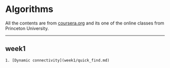# Algorithms

All the contents are from [coursera.org](https://www.coursera.org) and its one of the online classes from Princeton University.


---

## week1
    1. [Dynamic connectivity](week1/quick_find.md)
